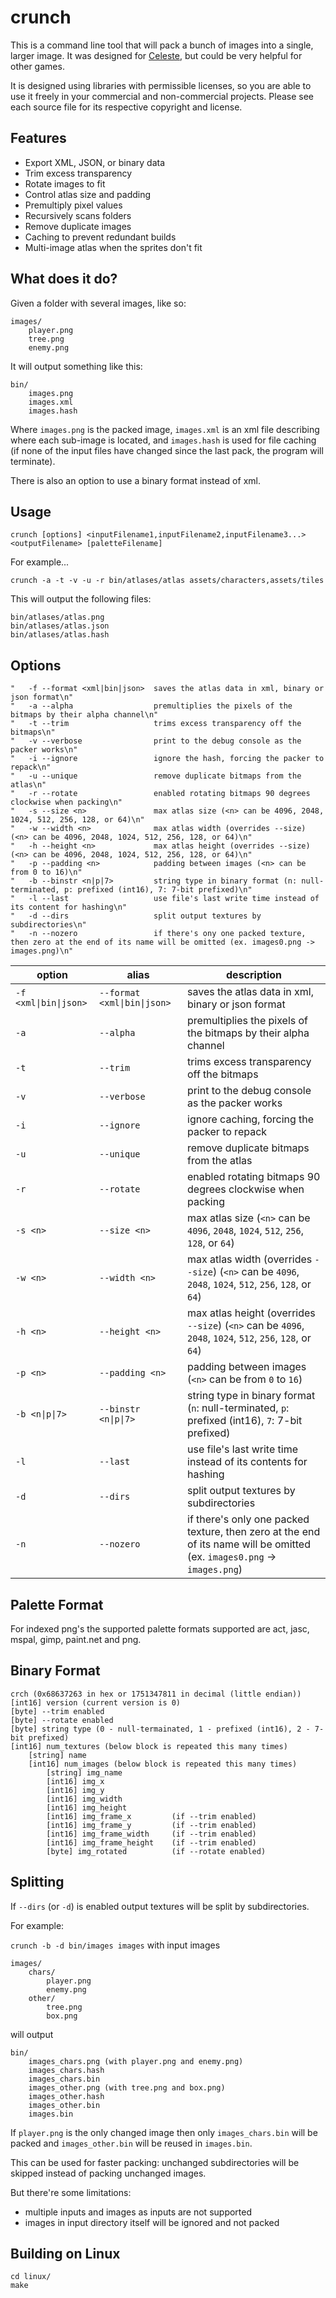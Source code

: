 # crunch

This is a command line tool that will pack a bunch of images into a single, larger image. It was designed for [Celeste](http://www.celestegame.com/), but could be very helpful for other games.

It is designed using libraries with permissible licenses, so you are able to use it freely in your commercial and non-commercial projects. Please see each source file for its respective copyright and license.

## Features

- Export XML, JSON, or binary data
- Trim excess transparency
- Rotate images to fit
- Control atlas size and padding
- Premultiply pixel values
- Recursively scans folders
- Remove duplicate images
- Caching to prevent redundant builds
- Multi-image atlas when the sprites don't fit

## What does it do?

Given a folder with several images, like so:

```text
images/
    player.png
    tree.png
    enemy.png
```

It will output something like this:

```text
bin/
    images.png
    images.xml
    images.hash
```

Where `images.png` is the packed image, `images.xml` is an xml file describing where each sub-image is located, and `images.hash` is used for file caching (if none of the input files have changed since the last pack, the program will terminate).

There is also an option to use a binary format instead of xml.

## Usage

`crunch [options] <inputFilename1,inputFilename2,inputFilename3...> <outputFilename> [paletteFilename]`

For example...

`crunch -a -t -v -u -r bin/atlases/atlas assets/characters,assets/tiles`

This will output the following files:

```text
bin/atlases/atlas.png
bin/atlases/atlas.json
bin/atlases/atlas.hash
```

## Options

    "   -f --format <xml|bin|json>  saves the atlas data in xml, binary or json format\n"
    "   -a --alpha                  premultiplies the pixels of the bitmaps by their alpha channel\n"
    "   -t --trim                   trims excess transparency off the bitmaps\n"
    "   -v --verbose                print to the debug console as the packer works\n"
    "   -i --ignore                 ignore the hash, forcing the packer to repack\n"
    "   -u --unique                 remove duplicate bitmaps from the atlas\n"
    "   -r --rotate                 enabled rotating bitmaps 90 degrees clockwise when packing\n"
    "   -s --size <n>               max atlas size (<n> can be 4096, 2048, 1024, 512, 256, 128, or 64)\n"
    "   -w --width <n>              max atlas width (overrides --size) (<n> can be 4096, 2048, 1024, 512, 256, 128, or 64)\n"
    "   -h --height <n>             max atlas height (overrides --size) (<n> can be 4096, 2048, 1024, 512, 256, 128, or 64)\n"
    "   -p --padding <n>            padding between images (<n> can be from 0 to 16)\n"
    "   -b --binstr <n|p|7>         string type in binary format (n: null-terminated, p: prefixed (int16), 7: 7-bit prefixed)\n"
    "   -l --last                   use file's last write time instead of its content for hashing\n"
    "   -d --dirs                   split output textures by subdirectories\n"
    "   -n --nozero                 if there's ony one packed texture, then zero at the end of its name will be omitted (ex. images0.png -> images.png)\n"

| option              | alias                     | description     |
| ------------------- | ------------------------- | --------------- |
| `-f <xml\|bin\|json>` | `--format <xml\|bin\|json>` | saves the atlas data in xml, binary or json format |
| `-a`                | `--alpha`                 | premultiplies the pixels of the bitmaps by their alpha channel |
| `-t`                | `--trim`                  | trims excess transparency off the bitmaps |
| `-v`                | `--verbose`               | print to the debug console as the packer works |
| `-i`                | `--ignore`                | ignore caching, forcing the packer to repack |
| `-u`                | `--unique`                | remove duplicate bitmaps from the atlas |
| `-r`                | `--rotate`                | enabled rotating bitmaps 90 degrees clockwise when packing |
| `-s <n>`            | `--size <n>`              | max atlas size (`<n>` can be `4096`, `2048`, `1024`, `512`, `256`, `128`, or `64`) |
| `-w <n>`            | `--width <n>`             | max atlas width (overrides `--size`) (`<n>` can be `4096`, `2048`, `1024`, `512`, `256`, `128`, or `64`) |
| `-h <n>`            | `--height <n>`            | max atlas height (overrides `--size`) (`<n>` can be `4096`, `2048`, `1024`, `512`, `256`, `128`, or `64`) |
| `-p <n>`            | `--padding <n>`           | padding between images (`<n>` can be from `0` to `16`) |
| `-b <n\|p\|7>`        | `--binstr <n\|p\|7>`        | string type in binary format (`n`: null-terminated, `p`: prefixed (int16), `7`: 7-bit prefixed) |
| `-l`                | `--last`                  | use file's last write time instead of its contents for hashing |
| `-d`                | `--dirs`                  | split output textures by subdirectories |
| `-n`                | `--nozero`                | if there's only one packed texture, then zero at the end of its name will be omitted (ex. `images0.png` -> `images.png`) |

## Palette Format

For indexed png's the supported palette formats supported are act, jasc, mspal, gimp, paint.net and png.

## Binary Format

```text
crch (0x68637263 in hex or 1751347811 in decimal (little endian))
[int16] version (current version is 0)
[byte] --trim enabled
[byte] --rotate enabled
[byte] string type (0 - null-termainated, 1 - prefixed (int16), 2 - 7-bit prefixed)
[int16] num_textures (below block is repeated this many times)
    [string] name
    [int16] num_images (below block is repeated this many times)
        [string] img_name
        [int16] img_x
        [int16] img_y
        [int16] img_width
        [int16] img_height
        [int16] img_frame_x         (if --trim enabled)
        [int16] img_frame_y         (if --trim enabled)
        [int16] img_frame_width     (if --trim enabled)
        [int16] img_frame_height    (if --trim enabled)
        [byte] img_rotated          (if --rotate enabled)
```

## Splitting

If `--dirs` (or `-d`) is enabled output textures will be split by subdirectories.

For example:

`crunch -b -d bin/images images` with input images

```text
images/
    chars/
        player.png
        enemy.png
    other/
        tree.png
        box.png
```

will output

```text
bin/
    images_chars.png (with player.png and enemy.png)
    images_chars.hash
    images_chars.bin
    images_other.png (with tree.png and box.png)
    images_other.hash
    images_other.bin
    images.bin
```

If `player.png` is the only changed image then only `images_chars.bin` will be packed
and `images_other.bin`  will be reused in `images.bin`.

This can be used for faster packing: unchanged subdirectories will be skipped
instead of packing unchanged images.

But there're some limitations:

- multiple inputs and images as inputs are not supported
- images in input directory itself will be ignored and not packed

## Building on Linux

```text
cd linux/
make
```

